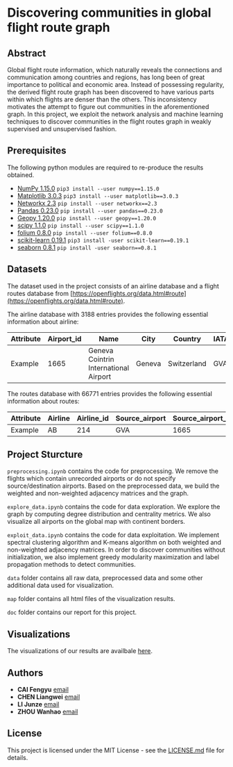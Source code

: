 # Discovering communities in global flight route graph

## Abstract
Global flight route information, which naturally reveals the connections and communication among countries and regions, has long been of great importance to political and economic area. 
Instead of possessing regularity, the derived flight route graph has been discovered to have various parts within which flights are denser than the others. 
This inconsistency motivates the attempt to figure out communities in the aforementioned graph.
In this project, we exploit the network analysis and machine learning techniques to discover communities in the flight routes graph in weakly supervised and unsupervised fashion.

## Prerequisites
The following python modules are required to re-produce the results obtained.

* [NumPy 1.15.0](http://www.numpy.org) `pip3 install --user numpy==1.15.0`
* [Matplotlib 3.0.3](https://matplotlib.org) `pip3 install --user matplotlib==3.0.3`
* [Networkx 2.3](https://networkx.github.io)    `pip install --user networkx==2.3`
* [Pandas 0.23.0](https://pandas.pydata.org)    `pip install --user pandas==0.23.0`
* [Geopy 1.20.0](https://geopy.readthedocs.io/en/stable/) `pip install --user geopy==1.20.0`
* [scipy 1.1.0](https://www.scipy.org/) `pip install --user scipy==1.1.0`
* [folium 0.8.0](https://python-visualization.github.io/folium/) `pip install --user folium==0.8.0`
* [scikit-learn 0.19.1](https://scikit-learn.org/) `pip3 install -user scikit-learn==0.19.1`
* [seaborn 0.8.1](https://seaborn.pydata.org/) `pip install -user seaborn==0.8.1`

## Datasets
The dataset used in the project consists of an airline database and a flight routes database from [https://openflights.org/data.html#route](https://openflights.org/data.html#route).

The airline database with 3188 entries provides the following essential information about airline:

|Attribute| Airport_id | Name | City | Country | IATA | ICAO | Latitude | Longitude | Timezone | Tzdatabase |
|---------| ---------- | ---- | ---- | ------- | ---- | ---- | -------- | --------- | -------- | ---------- | 
|Example  | 1665       | Geneva Cointrin International Airport | Geneva | Switzerland | GVA	| LSGG | 46.238098 | 6.10895 | 1 | Europe/Paris |

The routes database with 66771 entries provides the following essential information about routes:

| Attribute | Airline | Airline_id | Source_airport | Source_airport_id | Destination_airport | Destination_airport_id | Stops | Equipment |
| --------- | ------- | ---------- | -------------- | ----------------- | ------------------- | ---------------------- | ----- | --------- |
| Example   | AB      | 214        | GVA            | 1665              | MAD                 | 1229                   | 0     | 320 319   |


## Project Sturcture

`preprocessing.ipynb` contains the code for preprocessing. We remove the flights which contain unrecorded airports or do not specify source/destination airports. Based on the preprocessed data, we build the weighted and non-weighted adjacency matrices and the graph.

`explore_data.ipynb` contains the code for data exploration.  We explore the graph by computing degree distribution and centrality metrics. We also visualize all airports on the global map with continent borders.

`exploit_data.ipynb` contains the code for data exploitation. We implement spectral clustering algorithm and K-means algorithm on both weighted and non-weighted adjacency matrices. In order to discover communities without initialization, we also implement greedy modularity maximization and label propagation methods to detect communities.

`data` folder contains all raw data, preprocessed data and some other additional data used for visualization.

`map` folder contains all html files of the visualization results.

`doc` folder contains our report for this project.

## Visualizations
The visualizations of our results are availbale [here](https://wanhaozhou.github.io/docs/display.html).
## Authors
* **CAI Fengyu** [email](mailto:fengyu.cai@epfl.ch)
* **CHEN Liangwei** [email](mailto:liangwei.chen@epfl.ch)
* **LI Junze** [email](mailto:junze.li@epfl.ch)
* **ZHOU Wanhao** [email](mailto:wanhao.zhou@epfl.ch)

## License

This project is licensed under the MIT License - see the [LICENSE.md](LICENSE.md) file for details.
